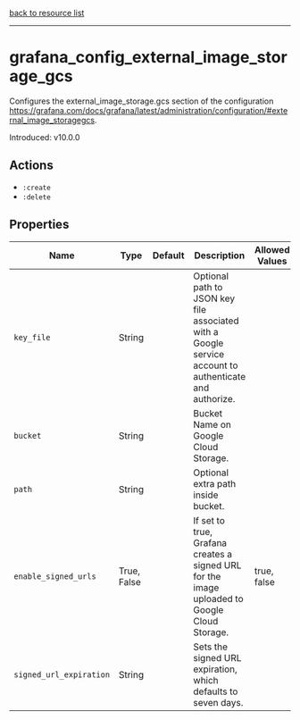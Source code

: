 [back to resource list](https://github.com/sous-chefs/grafana#resources)

---

# grafana_config_external_image_storage_gcs

Configures the external_image_storage.gcs section of the configuration <https://grafana.com/docs/grafana/latest/administration/configuration/#external_image_storagegcs>.

Introduced: v10.0.0

## Actions

- `:create`
- `:delete`

## Properties

| Name                    | Type        | Default | Description                                                                                            | Allowed Values |
| ----------------------- | ----------- | ------- | ------------------------------------------------------------------------------------------------------ | -------------- |
| `key_file`              | String      |         | Optional path to JSON key file associated with a Google service account to authenticate and authorize. |                |
| `bucket`                | String      |         | Bucket Name on Google Cloud Storage.                                                                   |                |
| `path`                  | String      |         | Optional extra path inside bucket.                                                                     |                |
| `enable_signed_urls`    | True, False |         | If set to true, Grafana creates a signed URL for the image uploaded to Google Cloud Storage.           | true, false    |
| `signed_url_expiration` | String      |         | Sets the signed URL expiration, which defaults to seven days.                                          |                |
